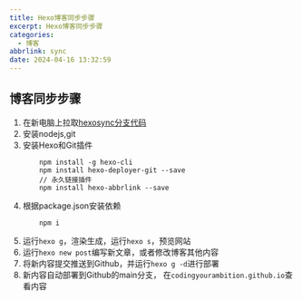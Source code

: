 ```yaml
---
title: Hexo博客同步步骤
excerpt: Hexo博客同步步骤
categories:
  - 博客
abbrlink: sync
date: 2024-04-16 13:32:59
---
```

## 博客同步步骤
1. 在新电脑上拉取[hexosync分支代码](https://github.com/CodingYourAmbition/CodingYourAmbition.github.io.git)
2. 安装nodejs,git
3. 安装Hexo和Git插件
    ```shell
        npm install -g hexo-cli
        npm install hexo-deployer-git --save
        // 永久链接插件
        npm install hexo-abbrlink --save
    ```
4. 根据package.json安装依赖
    ```shell
        npm i
    ```
5. 运行`hexo g`，渲染生成，运行`hexo s`，预览网站
7. 运行`hexo new post`编写新文章，或者修改博客其他内容
8. 将新内容提交推送到Github，并运行`hexo g -d`进行部署
9. 新内容自动部署到Github的main分支， 在`codingyourambition.github.io`查看内容


